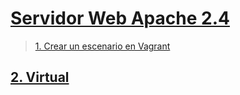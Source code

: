 # [Servidor Web Apache 2.4](https://github.com/PalomaR88/Practica_Apache2/blob/master/Servidor_web_Apache2.md#servidor-web-apache-24)
> [1. Crear un escenario en Vagrant](https://github.com/PalomaR88/Practica_Apache2/blob/master/Servidor_web_Apache2.md#tarea-1-crea-un-escenario-vagrant-con-una-m%C3%A1quina-con-una-red-p%C3%BAblica-o-utiliza-una-m%C3%A1quina-del-cloud-instala-el-servidor-web-apache2-en-la-m%C3%A1quina-modifica-la-p%C3%A1gina-indexhtml-que-viene-por-defecto-y-accede-a-ella-desde-un-navegador-entrega-una-captura-de-pantalla-accediendo-a-ella)
## [2. Virtual]()
## []()
## []()
## []()
## []()
## []()
## []()
## []()
## []()
## []()
## []()
